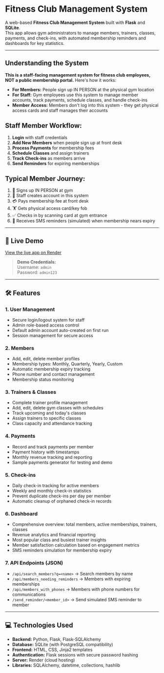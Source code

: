 # Fitness Club Management System

A web-based **Fitness Club Management System** built with **Flask** and **SQLite**.  
This app allows gym administrators to manage members, trainers, classes, payments, and check-ins, with automated membership reminders and dashboards for key statistics.

---

##  Understanding the System

**This is a staff-facing management system for fitness club employees, NOT a public membership portal.** Here's how it works:

- **For Members:** People sign up IN PERSON at the physical gym location
- **For Staff:** Gym employees use this system to manage member accounts, track payments, schedule classes, and handle check-ins
- **Member Access:** Members don't log into this system - they get physical access cards and staff manages their accounts

## Staff Member Workflow:
1. **Login** with staff credentials
2. **Add New Members** when people sign up at front desk
3. **Process Payments** for membership fees
4. **Schedule Classes** and assign trainers
5. **Track Check-ins** as members arrive
6. **Send Reminders** for expiring memberships

## Typical Member Journey:
1. 👤 Signs up IN PERSON at gym
2. 📝 Staff creates account in this system
3. 💳 Pays membership fee at front desk
4. 🏋️ Gets physical access card/key fob
5. ✅ Checks in by scanning card at gym entrance
6. 📱 Receives SMS reminders (simulated) when membership nears expiry

---

## 🔗 Live Demo

[View the live app on Render](https://fitness-club-jfd8.onrender.com)

> **Demo Credentials:**  
> Username: `admin`  
> Password: `admin123`  

---

## 🛠️ Features

### 1. User Management
- Secure login/logout system for staff
- Admin role-based access control
- Default admin account auto-created on first run
- Session management for secure access

### 2. Members
- Add, edit, delete member profiles
- Membership types: Monthly, Quarterly, Yearly, Custom
- Automatic membership expiry tracking
- Phone number and contact management
- Membership status monitoring

### 3. Trainers & Classes
- Complete trainer profile management
- Add, edit, delete gym classes with schedules
- Track upcoming and today's classes
- Assign trainers to specific classes
- Class capacity and attendance tracking

### 4. Payments
- Record and track payments per member
- Payment history with timestamps
- Monthly revenue tracking and reporting
- Sample payments generator for testing and demo

### 5. Check-ins
- Daily check-in tracking for active members
- Weekly and monthly check-in statistics
- Prevent duplicate check-ins per day per member
- Automatic cleanup of orphaned check-in records

### 6. Dashboard
- Comprehensive overview: total members, active memberships, trainers, classes
- Revenue analytics and financial reporting
- Most popular class and busiest trainer insights
- Member satisfaction calculation based on engagement metrics
- SMS reminders simulation for membership expiry

### 7. API Endpoints (JSON)
- `/api/search_members?q=<name>` → Search members by name
- `/api/members_needing_reminders` → Members with expiring memberships
- `/api/members_with_phones` → Members with phone numbers for communications
- `/send_reminder/<member_id>` → Send simulated SMS reminder to member

---
## 💻 Technologies Used

- **Backend:** Python, Flask, Flask-SQLAlchemy
- **Database:** SQLite (with PostgreSQL compatibility)
- **Frontend:** HTML, CSS, Jinja2 templates
- **Authentication:** Flask sessions with secure password hashing
- **Server:** Render (cloud hosting)
- **Libraries:** SQLAlchemy, datetime, collections, hashlib


